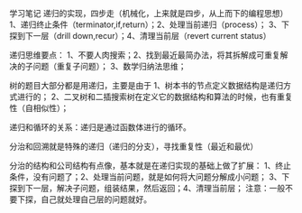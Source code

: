 ﻿学习笔记
递归的实现，四步走（机械化，上来就是四步，从上而下的编程思想）
1、递归终止条件（terminator,if,return）；2、处理当前递归（process）；
3、下探到下一层（drill down,recur）；4、清理当前层（revert current status）

递归思维要点：
1、不要人肉搜索；2、找到最近最简办法，将其拆解成可重复解决的子问题（重复子问题）；
3、数学归纳法思维；

树的题目大部分都是用递归，主要是由于
1、树本书的节点定义数据结构是递归方式进行的；
2、二叉树和二插搜索树在定义它的数据结构和算法的时候，也有重复性（自相似性）；

递归和循环的关系：递归是通过函数体进行的循环。

分治和回溯就是特殊的递归（递归的分支），寻找重复性（最近和最优）

分治的结构和公司结构有点像，基本就是在递归实现的基础上做了扩展：
1、终止条件，没有问题了；2、处理当前问题，就是如何将大问题分解成小问题；
3、下探到下一层，解决子问题，组装结果，然后返回；4、清理当前层；
注意：一般不要下探，自己就处理自己层的问题就好。